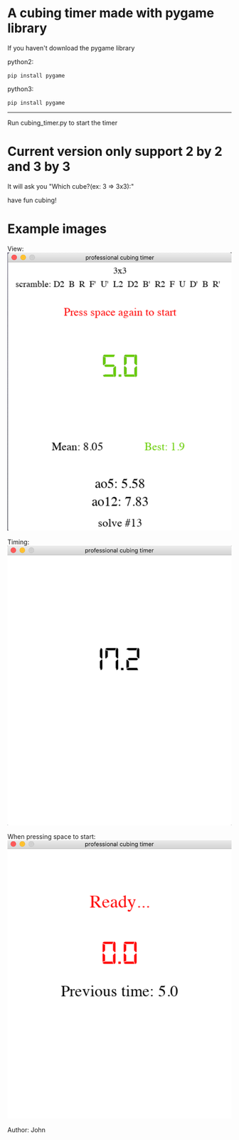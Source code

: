 # A cubing timer made with pygame library


If you haven't download the pygame library


python2:

    pip install pygame

python3:

    pip install pygame

--------------------------------------------------------------------------------

Run cubing_timer.py to start the timer

# Current version only support 2 by 2 and 3 by 3 #

It will ask you "Which cube?(ex: 3 => 3x3):"


have fun cubing!

# Example images

View:
![View](./example_images/general_view.png)

Timing:
![Timing](./example_images/timer_example.png)

When pressing space to start:
![Press space](./example_images/when_pressing_space.png)


Author: John
